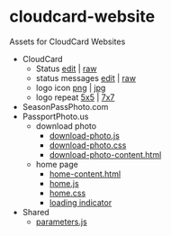 # cloudcard-website

Assets for CloudCard Websites

- CloudCard
    - Status [edit](https://github.com/sharptopco/cloudcard-website/blob/gh-pages/online-photo-submission-com/status.html) | [raw](https://sharptopco.github.io/cloudcard-website/online-photo-submission-com/status.html)
    - status messages [edit](https://github.com/sharptopco/cloudcard-website/blob/gh-pages/online-photo-submission-com/status-messages-content.html) | [raw](https://sharptopco.github.io/cloudcard-website/online-photo-submission-com/status-messages-content.html)
    - logo icon [png](https://sharptopco.github.io/cloudcard-website/online-photo-submission-com/icon-only-300x300.png) | [jpg](https://sharptopco.github.io/cloudcard-website/online-photo-submission-com/icon-only-300x300.jpg)
    - logo repeat [5x5](https://sharptopco.github.io/cloudcard-website/online-photo-submission-com/cloudcard-repeat-5x5.png) | [7x7](https://sharptopco.github.io/cloudcard-website/online-photo-submission-com/cloudcard-repeat-7x7.png)
- SeasonPassPhoto.com
- PassportPhoto.us
    - download photo
        - [download-photo.js](https://sharptopco.github.io/cloudcard-website/passport-photos-pictures/download-photo/download-photo.js)
        - [download-photo.css](https://sharptopco.github.io/cloudcard-website/passport-photos-pictures/download-photo/download-photo.css)
        - [download-photo-content.html](https://sharptopco.github.io/cloudcard-website/passport-photos-pictures/download-photo/download-photo-content.html)
    - home page
        - [home-content.html](https://sharptopco.github.io/cloudcard-website/passport-photos-pictures/home/home-content.html)
        - [home.js](https://sharptopco.github.io/cloudcard-website/passport-photos-pictures/home/home.js)
        - [home.css](https://sharptopco.github.io/cloudcard-website/passport-photos-pictures/home/home.css)
        - [loading indicator](https://sharptopco.github.io/cloudcard-website/passport-photo-pictures/home/spin-1.1s-200px.gif)
- Shared
    - [parameters.js](https://sharptopco.github.io/cloudcard-website/shared/parameters.js)
